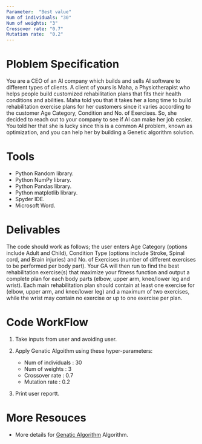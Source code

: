 ```yaml
---
Parameter:	"Best value"
Num of individuals:	"30"
Num of weights:	"3"
Crossover rate:	"0.7"
Mutation rate:	"0.2"
---
```


# Ploblem Specification
You are a CEO of an AI company which builds and sells AI software to different types of clients. A client of yours is Maha, a Physiotherapist who helps people build customized rehabilitation plans that fits their health conditions and abilities. Maha told you that it takes her a long time to build rehabilitation exercise plans for her customers since it varies according to the customer Age Category, Condition and No. of Exercises. So, she decided to reach out to your company to see if AI can make her job easier. You told her that she is lucky since this is a common AI problem, known as optimization, and you can help her by building a Genetic algorithm solution.

# Tools

* Python Random library.
* Python NumPy library.
* Python Pandas library.
* Python matplotlib library.
* Spyder IDE.
* Microsoft Word.

# Delivables

The code should work as follows; the user enters Age Category (options include Adult and Child), Condition Type (options include Stroke, Spinal cord, and Brain injuries) and No. of Exercises (number of different exercises to be performed per body part). Your GA will then run to find the best rehabilitation exercise(s) that maximize your fitness function and output a complete plan for each body parts (elbow, upper arm, knee/lower leg and wrist). Each main rehabilitation plan should contain at least one exercise for (elbow, upper arm, and knee/lower leg) and a maximum of two exercises, while the wrist may contain no exercise or up to one exercise per plan.

# Code WorkFlow

1. Take inputs from user and avoiding user.
2. Apply Genatic Algoithm using these hyper-parameters:

	* Num of individuals :	30
	* Num of weights :	 3
	* Crossover rate :	0.7
	* Mutation rate : 	0.2

4. Print user reportt.
# More Resouces

* More details for [Genatic Algorithm](https://www.mygreatlearning.com/blog/introduction-to-genetic-algorithm/) Algorithm.
